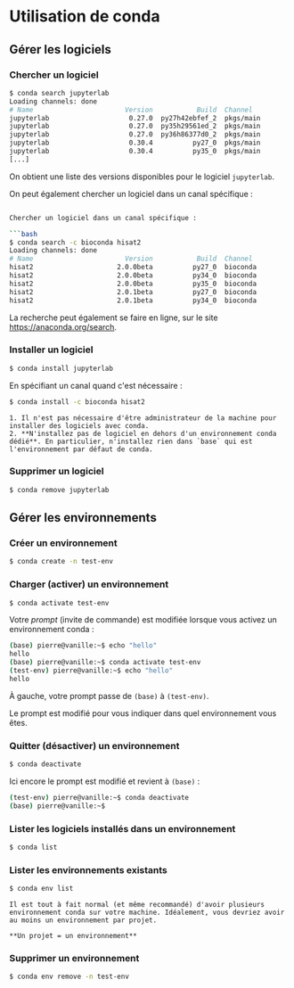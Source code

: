 # Utilisation de conda

## Gérer les logiciels

### Chercher un logiciel

```bash
$ conda search jupyterlab
Loading channels: done
# Name                       Version           Build  Channel             
jupyterlab                    0.27.0  py27h42ebfef_2  pkgs/main           
jupyterlab                    0.27.0  py35h29561ed_2  pkgs/main           
jupyterlab                    0.27.0  py36h86377d0_2  pkgs/main           
jupyterlab                    0.30.4          py27_0  pkgs/main           
jupyterlab                    0.30.4          py35_0  pkgs/main
[...]
```

On obtient une liste des versions disponibles pour le logiciel `jupyterlab`.

On peut également chercher un logiciel dans un canal spécifique :

```bash

Chercher un logiciel dans un canal spécifique :

```bash
$ conda search -c bioconda hisat2
Loading channels: done
# Name                       Version           Build  Channel             
hisat2                     2.0.0beta          py27_0  bioconda            
hisat2                     2.0.0beta          py34_0  bioconda            
hisat2                     2.0.0beta          py35_0  bioconda            
hisat2                     2.0.1beta          py27_0  bioconda            
hisat2                     2.0.1beta          py34_0  bioconda  
```

La recherche peut également se faire en ligne, sur le site <https://anaconda.org/search>.


### Installer un logiciel

```bash
$ conda install jupyterlab
```

En spécifiant un canal quand c'est nécessaire :

```bash
$ conda install -c bioconda hisat2
```

```{note}
1. Il n'est pas nécessaire d'être administrateur de la machine pour installer des logiciels avec conda.
2. **N'installez pas de logiciel en dehors d'un environnement conda dédié**. En particulier, n'installez rien dans `base` qui est l'environnement par défaut de conda.
```

### Supprimer un logiciel

```bash
$ conda remove jupyterlab
```

## Gérer les environnements

### Créer un environnement

```bash
$ conda create -n test-env
```

### Charger (activer) un environnement

```bash
$ conda activate test-env
```

Votre *prompt* (invite de commande) est modifiée lorsque vous activez un environnement conda :

```bash
(base) pierre@vanille:~$ echo "hello"
hello
(base) pierre@vanille:~$ conda activate test-env
(test-env) pierre@vanille:~$ echo "hello"
hello
```

À gauche, votre prompt passe de `(base)` à `(test-env)`.

Le prompt est modifié pour vous indiquer dans quel environnement vous êtes.


### Quitter (désactiver) un environnement

```bash
$ conda deactivate
```

Ici encore le prompt est modifié et revient à `(base)` : 

```bash
(test-env) pierre@vanille:~$ conda deactivate
(base) pierre@vanille:~$ 
```


### Lister les logiciels installés dans un environnement

```bash
$ conda list
```

### Lister les environnements existants

```bash
$ conda env list
```

```{tip}
Il est tout à fait normal (et même recommandé) d'avoir plusieurs environnement conda sur votre machine. Idéalement, vous devriez avoir au moins un environnement par projet.

**Un projet = un environnement**
```

### Supprimer un environnement

```bash
$ conda env remove -n test-env
```
